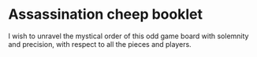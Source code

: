 # Assassination cheep booklet
I wish to unravel the mystical order of this odd game board with solemnity and precision, with respect to all the pieces and players.
